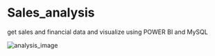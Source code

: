 # Sales_analysis
get sales and financial data and visualize using POWER BI and MySQL

![analysis_image](https://user-images.githubusercontent.com/40821710/188314014-49507fb1-df13-429d-99a3-aebc14c956c9.JPG)
